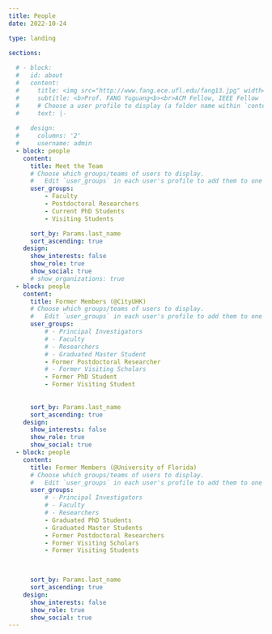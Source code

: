 ```yaml
---
title: People
date: 2022-10-24

type: landing

sections:
  
  # - block: 
  #   id: about
  #   content: 
  #     title: <img src="http://www.fang.ece.ufl.edu/fang13.jpg" width="60%"> 
  #     subtitle: <b>Prof. FANG Yuguang<b><br>ACM Fellow, IEEE Fellow
  #     # Choose a user profile to display (a folder name within `content/authors/`)
  #     text: |-
        
  #   design:
  #     columns: '2'
  #     username: admin
  - block: people
    content:
      title: Meet the Team
      # Choose which groups/teams of users to display.
      #   Edit `user_groups` in each user's profile to add them to one or more of these groups.
      user_groups:
          - Faculty
          - Postdoctoral Researchers
          - Current PhD Students
          - Visiting Students

      sort_by: Params.last_name
      sort_ascending: true
    design:
      show_interests: false
      show_role: true
      show_social: true
      # show_organizations: true
  - block: people
    content:
      title: Former Members (@CityUHK)
      # Choose which groups/teams of users to display.
      #   Edit `user_groups` in each user's profile to add them to one or more of these groups.
      user_groups:
          # - Principal Investigators
          # - Faculty
          # - Researchers
          # - Graduated Master Student
          - Former Postdoctoral Researcher
          # - Former Visiting Scholars
          - Former PhD Student
          - Former Visiting Student
          
  
      sort_by: Params.last_name
      sort_ascending: true
    design:
      show_interests: false
      show_role: true
      show_social: true
  - block: people
    content:
      title: Former Members (@University of Florida)
      # Choose which groups/teams of users to display.
      #   Edit `user_groups` in each user's profile to add them to one or more of these groups.
      user_groups:
          # - Principal Investigators
          # - Faculty
          # - Researchers
          - Graduated PhD Students
          - Graduated Master Students
          - Former Postdoctoral Researchers
          - Former Visiting Scholars
          - Former Visiting Students

        

      sort_by: Params.last_name
      sort_ascending: true
    design:
      show_interests: false
      show_role: true
      show_social: true
---
```

